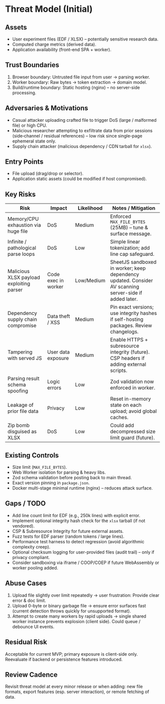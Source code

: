 # Threat Model (Initial)

## Assets
- User experiment files (EDF / XLSX) – potentially sensitive research data.
- Computed charge metrics (derived data).
- Application availability (front-end SPA + worker).

## Trust Boundaries
1. Browser boundary: Untrusted file input from user -> parsing worker.
2. Worker boundary: Raw bytes -> token extraction -> domain model.
3. Build/runtime boundary: Static hosting (nginx) – no server-side processing.

## Adversaries & Motivations
- Casual attacker uploading crafted file to trigger DoS (large / malformed file) or high CPU.
- Malicious researcher attempting to exfiltrate data from prior sessions (side‑channel / residual references) – low risk since single-page ephemeral state only.
- Supply chain attacker (malicious dependency / CDN tarball for `xlsx`).

## Entry Points
- File upload (drag/drop or selector).
- Application static assets (could be modified if host compromised).

## Key Risks
| Risk | Impact | Likelihood | Notes / Mitigation |
|------|--------|------------|--------------------|
| Memory/CPU exhaustion via huge file | DoS | Medium | Enforced `MAX_FILE_BYTES` (25MB) – tune & surface message. |
| Infinite / pathological parse loops | DoS | Low | Simple linear tokenization; add line cap safeguard. |
| Malicious XLSX payload exploiting parser | Code exec in worker | Low/Medium | SheetJS sandboxed in worker; keep dependency updated. Consider AV scanning server-side if added later. |
| Dependency supply chain compromise | Data theft / XSS | Medium | Pin exact versions; use integrity hashes if self-hosting packages. Review changelogs. |
| Tampering with served JS | User data exposure | Medium | Enable HTTPS + subresource integrity (future). CSP headers if adding external scripts. |
| Parsing result schema spoofing | Logic errors | Low | Zod validation now enforced in worker. |
| Leakage of prior file data | Privacy | Low | Reset in-memory state on each upload; avoid global caches. |
| Zip bomb disguised as XLSX | DoS | Low | Could add decompressed size limit guard (future). |

## Existing Controls
- Size limit (`MAX_FILE_BYTES`).
- Web Worker isolation for parsing & heavy libs.
- Zod schema validation before posting back to main thread.
- Exact version pinning in `package.json`.
- Docker multi-stage minimal runtime (nginx) – reduces attack surface.

## Gaps / TODO
- Add line count limit for EDF (e.g., 250k lines) with explicit error.
- Implement optional integrity hash check for the `xlsx` tarball (if not vendored).
- CSP & Subresource Integrity for future external assets.
- Fuzz tests for EDF parser (random tokens / large lines).
- Performance test harness to detect regression (avoid algorithmic complexity creep).
- Optional checksum logging for user-provided files (audit trail) – only if privacy compliant.
- Consider sandboxing via iframe / COOP/COEP if future WebAssembly or worker pooling added.

## Abuse Cases
1. Upload file slightly over limit repeatedly -> user frustration: Provide clear error & doc limit.
2. Upload 0-byte or binary garbage file -> ensure error surfaces fast (current detection throws quickly for unsupported format).
3. Attempt to create many workers by rapid uploads -> single shared worker instance prevents explosion (client side). Could queue / debounce UI events.

## Residual Risk
Acceptable for current MVP; primary exposure is client-side only. Reevaluate if backend or persistence features introduced.

## Review Cadence
Revisit threat model at every minor release or when adding: new file formats, export features (esp. server interaction), or remote fetching of data.
